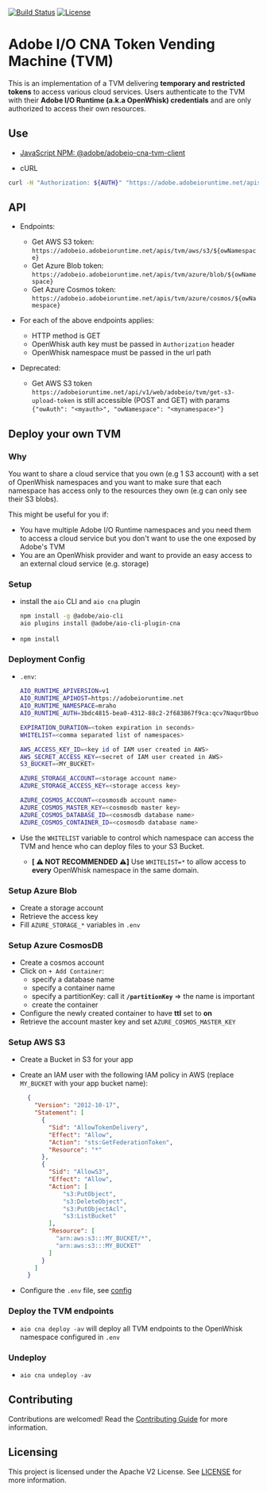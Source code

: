 [![Build Status](https://travis-ci.com/adobe/adobeio-cna-token-vending-machine.svg?branch=master)](https://travis-ci.com/adobe/adobeio-cna-token-vending-machine)
[![License](https://img.shields.io/badge/License-Apache%202.0-blue.svg)](https://opensource.org/licenses/Apache-2.0)

# Adobe I/O CNA Token Vending Machine (TVM)

This is an implementation of a TVM delivering **temporary and restricted tokens** to access various cloud services. Users authenticate
to the TVM with their **Adobe I/O Runtime (a.k.a OpenWhisk) credentials** and are only authorized to access their own resources.

## Use

- [JavaScript NPM: @adobe/adobeio-cna-tvm-client](https://github.com/adobe/adobeio-cna-tvm-client#use)

- cURL

```bash
curl -H "Authorization: ${AUTH}" "https://adobe.adobeioruntime.net/apis/tvm/azure/blob/${NAMESPACE}"
```

## API

- Endpoints:
  - Get AWS S3 token: `https://adobeio.adobeioruntime.net/apis/tvm/aws/s3/${owNamespace}`
  - Get Azure Blob token: `https://adobeio.adobeioruntime.net/apis/tvm/azure/blob/${owNamespace}`
  - Get Azure Cosmos token: `https://adobeio.adobeioruntime.net/apis/tvm/azure/cosmos/${owNamespace}`

- For each of the above endpoints applies:
  - HTTP method is GET
  - OpenWhisk auth key must be passed in `Authorization` header
  - OpenWhisk namespace must be passed in the url path

- Deprecated:
  - Get AWS S3 token `https://adobeioruntime.net/api/v1/web/adobeio/tvm/get-s3-upload-token` is still accessible (POST and GET) with params `{"owAuth": "<myauth>", "owNamespace": "<mynamespace>"}`

## Deploy your own TVM

### Why

You want to share a cloud service that you own (e.g 1 S3 account) with a set of OpenWhisk namespaces and you want to
make sure that each namespace has access only to the resources they own (e.g can only see their S3 blobs).

This might be useful for you if:

- You have multiple Adobe I/O Runtime namespaces and you need them to access a cloud service but you don't want to use
  the one exposed by Adobe's TVM
- You are an OpenWhisk provider and want to provide an easy access to an external cloud service (e.g. storage)

### Setup

- install the `aio` CLI and `aio cna` plugin

  ```bash
  npm install -g @adobe/aio-cli
  aio plugins install @adobe/aio-cli-plugin-cna
  ```

- `npm install`

### Deployment Config

- `.env`:

  ```bash
  AIO_RUNTIME_APIVERSION=v1
  AIO_RUNTIME_APIHOST=https://adobeioruntime.net
  AIO_RUNTIME_NAMESPACE=mraho
  AIO_RUNTIME_AUTH=3bdc4815-bea0-4312-88c2-2f683867f9ca:qcv7NaqurDbuoGlC0iRaGvxqQCR5JhSUdZJ7g0Vw8MbMD2fOgWJpBuq9MZZ1EJVK

  EXPIRATION_DURATION=<token expiration in seconds>
  WHITELIST=<comma separated list of namespaces>

  AWS_ACCESS_KEY_ID=<key id of IAM user created in AWS>
  AWS_SECRET_ACCESS_KEY=<secret of IAM user created in AWS>
  S3_BUCKET=<MY_BUCKET>

  AZURE_STORAGE_ACCOUNT=<storage account name>
  AZURE_STORAGE_ACCESS_KEY=<storage access key>

  AZURE_COSMOS_ACCOUNT=<cosmosdb account name>
  AZURE_COSMOS_MASTER_KEY=<cosmosdb master key>
  AZURE_COSMOS_DATABASE_ID=<cosmosdb database name>
  AZURE_COSMOS_CONTAINER_ID=<cosmosdb database name>
  ```

- Use the `WHITELIST` variable to control which namespace can access the TVM and
  hence who can deploy files to your S3 Bucket.
  - **[ ⚠️ NOT RECOMMENDED ⚠️]** Use `WHITELIST=*` to allow access to
    **every** OpenWhisk namespace in the same domain.

### Setup Azure Blob

- Create a storage account
- Retrieve the access key
- Fill `AZURE_STORAGE_*` variables in `.env`

### Setup Azure CosmosDB

- Create a cosmos account
- Click on `+ Add Container`:
  - specify a database name
  - specify a container name
  - specify a partitionKey: call it **`/partitionKey`** => the name is important
  - create the container
- Configure the newly created container to have **ttl** set to **on**
- Retrieve the account master key and set `AZURE_COSMOS_MASTER_KEY`

### Setup AWS S3

- Create a Bucket in S3 for your app
- Create an IAM user with the following IAM policy in AWS (replace `MY_BUCKET` with
  your app bucket name):

  ```json
    {
      "Version": "2012-10-17",
      "Statement": [
        {
          "Sid": "AllowTokenDelivery",
          "Effect": "Allow",
          "Action": "sts:GetFederationToken",
          "Resource": "*"
        },
        {
          "Sid": "AllowS3",
          "Effect": "Allow",
          "Action": [
              "s3:PutObject",
              "s3:DeleteObject",
              "s3:PutObjectAcl",
              "s3:ListBucket"
          ],
          "Resource": [
            "arn:aws:s3:::MY_BUCKET/*",
            "arn:aws:s3:::MY_BUCKET"
          ]
        }
      ]
    }
  ```

- Configure the `.env` file, see [config](#deployment-config)

### Deploy the TVM endpoints

- `aio cna deploy -av` will deploy all TVM endpoints to the OpenWhisk namespace configured in `.env`

### Undeploy

- `aio cna undeploy -av`

## Contributing

Contributions are welcomed! Read the [Contributing Guide](./.github/CONTRIBUTING.md) for more information.

## Licensing

This project is licensed under the Apache V2 License. See [LICENSE](LICENSE) for more information.
